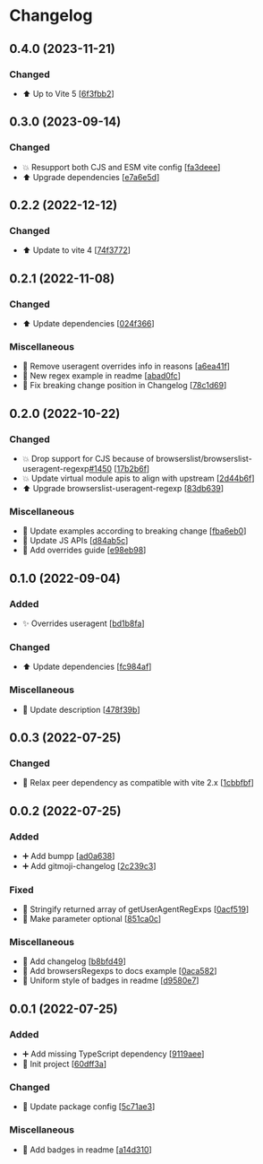 # Changelog

<a name="0.4.0"></a>
## 0.4.0 (2023-11-21)

### Changed

- ⬆️ Up to Vite 5 [[6f3fbb2](https://github.com/kingyue737/vite-plugin-browserslist-useragent/commit/6f3fbb264378b3f18319d1d7dbbcb4d42839d1d4)]


<a name="0.3.0"></a>
## 0.3.0 (2023-09-14)

### Changed

- 💥 Resupport both CJS and ESM vite config [[fa3deee](https://github.com/kingyue737/vite-plugin-browserslist-useragent/commit/fa3deee62ec22851afc73018b16dbbfed91bf2a1)]
- ⬆️ Upgrade dependencies [[e7a6e5d](https://github.com/kingyue737/vite-plugin-browserslist-useragent/commit/e7a6e5dcadc601e37b5f68bf576a8538b559ad4b)]


<a name="0.2.2"></a>
## 0.2.2 (2022-12-12)

### Changed

- ⬆️ Update to vite 4 [[74f3772](https://github.com/kingyue737/vite-plugin-browserslist-useragent/commit/74f3772eb6258b46aaf922b7a2daa90e22eef03c)]


<a name="0.2.1"></a>
## 0.2.1 (2022-11-08)

### Changed

- ⬆️ Update dependencies [[024f366](https://github.com/kingyue737/vite-plugin-browserslist-useragent/commit/024f366aff3348274a5158c53ffa1491dace3445)]

### Miscellaneous

- 📝 Remove useragent overrides info in reasons [[a6ea41f](https://github.com/kingyue737/vite-plugin-browserslist-useragent/commit/a6ea41fec1be5be81b7549a10fcfddccc5278fd6)]
- 📝 New regex example in readme [[abad0fc](https://github.com/kingyue737/vite-plugin-browserslist-useragent/commit/abad0fcca1662a0234fedc6679e309df23aa3c98)]
- 📝 Fix breaking change position in Changelog [[78c1d69](https://github.com/kingyue737/vite-plugin-browserslist-useragent/commit/78c1d69819a1209c822ceb04fab802fecfba2e6f)]


<a name="0.2.0"></a>
## 0.2.0 (2022-10-22)

### Changed

- 💥 Drop support for CJS because of browserslist/browserslist-useragent-regexp[#1450](https://github.com/kingyue737/vite-plugin-browserslist-useragent/issues/1450) [[17b2b6f](https://github.com/kingyue737/vite-plugin-browserslist-useragent/commit/17b2b6f45d8de6189e0e40a647e8581961ddbc7f)]
- 💥 Update virtual module apis to align with upstream [[2d44b6f](https://github.com/kingyue737/vite-plugin-browserslist-useragent/commit/2d44b6fa5e664e031d591b661254eb2b0bfb4e70)]
- ⬆️ Upgrade browserslist-useragent-regexp [[83db639](https://github.com/kingyue737/vite-plugin-browserslist-useragent/commit/83db6396bea05c4a3d30b1efb70c25f559c869ec)]

### Miscellaneous

- 📝 Update examples according to breaking change [[fba6eb0](https://github.com/kingyue737/vite-plugin-browserslist-useragent/commit/fba6eb04c68d9a5cb72fe8c0158abdab3e9923be)]
- 📝 Update JS APIs [[d84ab5c](https://github.com/kingyue737/vite-plugin-browserslist-useragent/commit/d84ab5c63364f7f12864d284a8903d10aaf3bad9)]
- 📝 Add overrides guide [[e98eb98](https://github.com/kingyue737/vite-plugin-browserslist-useragent/commit/e98eb984eaa11acc6a1793c4d36e1e81a73df9e9)]


<a name="0.1.0"></a>
## 0.1.0 (2022-09-04)

### Added

- ✨ Overrides useragent [[bd1b8fa](https://github.com/kingyue737/vite-plugin-browserslist-useragent/commit/bd1b8fab93fd8f156f3289e785014c0514ea156b)]

### Changed

- ⬆️ Update dependencies [[fc984af](https://github.com/kingyue737/vite-plugin-browserslist-useragent/commit/fc984af7e7798c8dcd7113ecc2fd834a7a4169a5)]

### Miscellaneous

- 📝 Update description [[478f39b](https://github.com/kingyue737/vite-plugin-browserslist-useragent/commit/478f39b3d6a6ff014297baf14ad6134b7341a723)]


<a name="0.0.3"></a>
## 0.0.3 (2022-07-25)

### Changed

- 🔧 Relax peer dependency as compatible with vite 2.x [[1cbbfbf](https://github.com/kingyue737/vite-plugin-browserslist-useragent/commit/1cbbfbfc261bdd1fbb0032df54c87753d5df0206)]


<a name="0.0.2"></a>
## 0.0.2 (2022-07-25)

### Added

- ➕ Add bumpp [[ad0a638](https://github.com/kingyue737/vite-plugin-browserslist-useragent/commit/ad0a638348a289ce15c49a983f6addf06ce6a44f)]
- ➕ Add gitmoji-changelog [[2c239c3](https://github.com/kingyue737/vite-plugin-browserslist-useragent/commit/2c239c33ea923ff8e1839d460350ff4a31ff6ab8)]

### Fixed

- 🐛 Stringify returned array of getUserAgentRegExps [[0acf519](https://github.com/kingyue737/vite-plugin-browserslist-useragent/commit/0acf5196cd23122c30db9f6a4fa33d380a222196)]
- 🐛 Make parameter optional [[851ca0c](https://github.com/kingyue737/vite-plugin-browserslist-useragent/commit/851ca0cf93df3f1c0a1ce30d4feb88b790f635a2)]

### Miscellaneous

- 📝 Add changelog [[b8bfd49](https://github.com/kingyue737/vite-plugin-browserslist-useragent/commit/b8bfd49664f5f69997ff8a02dfa3e0cd7170c975)]
- 📝 Add browsersRegexps to docs example [[0aca582](https://github.com/kingyue737/vite-plugin-browserslist-useragent/commit/0aca5823fd551a1e613aefa859ca6d434a8f8e57)]
- 📄 Uniform style of badges in readme [[d9580e7](https://github.com/kingyue737/vite-plugin-browserslist-useragent/commit/d9580e76ba115ecce1a3a023c06e8d4f666a6068)]


<a name="0.0.1"></a>
## 0.0.1 (2022-07-25)

### Added

- ➕ Add missing TypeScript dependency [[9119aee](https://github.com/kingyue737/vite-plugin-browserslist-useragent/commit/9119aee9664c6b0c1bd9a3cb578f68b204bf6672)]
- 🎉 Init project [[60dff3a](https://github.com/kingyue737/vite-plugin-browserslist-useragent/commit/60dff3a489a444419a99fe5d65446cd1bdc4c086)]

### Changed

- 🔧 Update package config [[5c71ae3](https://github.com/kingyue737/vite-plugin-browserslist-useragent/commit/5c71ae3d0ee7a1adb4918aeea740053102c5239e)]

### Miscellaneous

- 📄 Add badges in readme [[a14d310](https://github.com/kingyue737/vite-plugin-browserslist-useragent/commit/a14d3102ed25b8a8161ea226b05656b0edd0dee4)]
